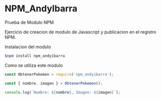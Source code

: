 # NPM_AndyIbarra

Prueba de Modulo NPM

Ejercicio de creacion de modulo de Javascript y publicacion en el registro NPM.

Instalacion del modulo

```bash
$npm install npm_andyibarra
```
Como se utiliza este modulo
```js
const ObtenerPokemon = require('npm_andyibarra');

const { nombre, imagen } = ObtenerPokemon();

console.log(`Nombre: ${nombre}, Imagen: ${imagen}`);